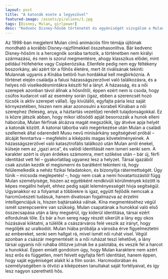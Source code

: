 ```yaml
---
layout: post
title: "A katonák esete a legyezővel"
featured-image: /assets/pi/aliens/1.jpg
tags: [Disney, Mulan, girlpower]
desc: "Kedvenc Disney-hősöm történetét és egyéniségét vizsgálom a Mulanról szóló cikkemben."
---
```


Az 1998-ban megjelent Mulan című animációs film témája újítónak mondható a korábbi Disney-rajzfilmekkel összehasonlítva. Bár kedvenc Disney-hősöm is a hercegnők sorába tartozik, a történetben nem királyi származású, és nem is szorul megmentésre, ahogy klasszikus elődei, mint például Hófehérke vagy Csipkerózsika. Ellenfele pedig nem egy féltékeny boszorkány, aki azért tör a főhős életére, mert őt riválisának tekinti: Mulannak ugyanis a Kínába betörő hun hordákkal kell megbirkóznia.
A történet elején családja a falusi házasságszerzővel való találkozásra, és a helyes női viselkedésmintákra készíti fel a lányt. A házasság, és a női szerepek azonban távol állnak a hősnőtől, éppen ezért nem is csoda, hogy csúfos kudarcot vall az esemény során (igaz, ebben a szerencsét hozó tücsök is aktív szerepet vállal). Így kívülálló, egyfajta pária lesz saját környezetében, hiszen nem akar azonosulni a korabeli Kínában a női szerephez (feleség, anya, a háztartás vezetője) rendelt tulajdonságokkal. Ez is közre játszik abban, hogy mikor idősödő apját besorozzák a hunok elleni háborúba, Mulan férfinak álcázva magát megszökik, így átvéve apja helyét a katonák között. A katonai táborba való megérkezése után Mulan a családi szellemek által odarendelt Musu nevű minisárkány segítségével próbál – álcáját fenntartva – megfelelni a kiképzés magas követelményeinek.
A házasságszerzővel való katasztrofális találkozó után Mulan arról énekel, külseje nem az „igazi arca”, és valódi identitását nem ismeri senki sem. A karakter azért is olyan érdekes számomra, mert szökése után – bár új, férfi identitást vett fel – gyakorlatilag ugyanez lesz a helyzet. Társai igazából csak azután kezdik el megismerni és barátként tekinteni rá, hogy felülemelkedik a nehéz fizikai feladatokon, és bizonyítja rátermettségét. Úgy tűnik – micsoda meglepetés! –, hogy nem csak a nemi hovatartozástól függ Mulan személyisége, hiszen az egyébként rendkívüli körülmények között is képes megállni helyét, ehhez pedig saját leleményességét hívja segítségül. Ugyanakkor ez a folyamat a többiekre is igaz, együtt fejlődik nemcsak a harcművészeti tudásuk, hanem divatosan fogalmazva az érzelmi intelligenciájuk is, hiszen bajtársakká válnak.
Kína megmentéséhez végül ismét szerepcserére van szükség. Mulan csapatának a hunokkal való első összecsapása után a lány megsérül, így kiderül identitása, társai ezért elfordulnak tőle. És bár a hun sereg nagy részét sikerült a lány egy okos húzásával kiiktatni, a túlélők a császárváros felé veszik az irányt, hogy megöljék az uralkodót. Mulan hiába próbálja a városba érve figyelmeztetni az embereket, senki sem hallgat rá, mivel ismét női ruhát visel. Végül azonban a császár megmentését is a női ruházat teszi lehetővé, a lány társai ugyanis női ruhába öltözve jutnak be a palotába, és veszik fel a harcot a hunokkal. Éppen emiatt gondolom úgy, hogy Mulan karaktere nem azért lesz erős és független, mert felvett egyfajta férfi identitást, hanem éppen, hogy saját egyéniséget alakít ki a film során. Harcmodorában és személyiségében is ötvözi a kiképzésen tanultakat saját fortélyaival, és így lesz nagyon szerethető hős.
